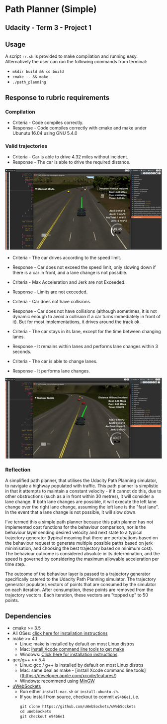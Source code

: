 # Path Planner (Simple)
## Udacity - Term 3 - Project 1

## Usage
A script `rr.sh` is provided to make compilation and running easy. Alternatively the user can run the following commands from terminal:
* `mkdir build && cd build`
* `cmake .. && make`
* `./path_planning`

## Response to rubric requirements
### Compilation
* Criteria - Code compiles correctly.
* Response - Code compiles correctly with cmake and make under Ubunutu 16.04 using GNU 5.4.0

### Valid trajectories
* Criteria - Car is able to drive 4.32 miles without incident.
* Response - The car is able to drive the required distance.

![Alt text](Images/Distance.png)

* Criteria - The car drives according to the speed limit.
* Response - Car does not exceed the speed limit, only slowing down if there is a car in front, and a lane change is not possible.

* Criteria - Max Acceleration and Jerk are not Exceeded.
* Response - Limits are not exceeded.

* Criteria - Car does not have collisions.
* Response - Car does not have collisions (although sometimes, it is not dynamic enough to avoid a collision if a car turns immediately in front of it). But for most implementations, it drives around the track ok.

* Criteria - The car stays in its lane, except for the time between changing lanes.
* Response - It remains within lanes and performs lane changes within 3 seconds.

* Criteria - The car is able to change lanes.
* Response - It performs lane changes.

![Alt text](Images/LaneChange.png)

### Reflection
A simplified path planner, that utilises the Udacity Path Planning simulator, to navigate a highway populated with traffic. This path planner is simplistic in that it attempts to maintain a constant velocity - if it cannot do this, due to other obstructions (such as a in front within 30 metres), it will consider a lane change. If both lane changes are possible, it will execute the left lane change over the right lane change, assuming the left lane is the "fast lane". In the event that a lane change is not possible, it will slow down. 

I've termed this a simple path planner because this path planner has not implemented cost functions for the behaviour comparison, nor is the behaviour layer sending desired velocity and next state to a typical trajectory generator (typical meaning that there are pertubations based on the behaviour request to generate multiple possible paths based on jerk minimisation, and choosing the best trajectory based on minimum cost). The behaviour outcome is considered absolute in its determination, and the speed is governed by considering the maximum allowable acceleration per time step. 

The outcome of the behaviour layer is passed to a trajectory generator specifically catered to the Udacity Path Planning simulator. The trajectory generator populates vectors of points that are consumed by the simulator on each iteration. After consumption, these points are removed from the trajectory vectors. Each iteration, these vectors are "topped up" to 50 points.

## Dependencies

* cmake >= 3.5
 * All OSes: [click here for installation instructions](https://cmake.org/install/)
* make >= 4.1
  * Linux: make is installed by default on most Linux distros
  * Mac: [install Xcode command line tools to get make](https://developer.apple.com/xcode/features/)
  * Windows: [Click here for installation instructions](http://gnuwin32.sourceforge.net/packages/make.htm)
* gcc/g++ >= 5.4
  * Linux: gcc / g++ is installed by default on most Linux distros
  * Mac: same deal as make - [install Xcode command line tools]((https://developer.apple.com/xcode/features/)
  * Windows: recommend using [MinGW](http://www.mingw.org/)
* [uWebSockets](https://github.com/uWebSockets/uWebSockets)
  * Run either `install-mac.sh` or `install-ubuntu.sh`.
  * If you install from source, checkout to commit `e94b6e1`, i.e.
    ```
    git clone https://github.com/uWebSockets/uWebSockets 
    cd uWebSockets
    git checkout e94b6e1
    ```


